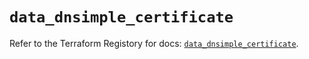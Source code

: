 # `data_dnsimple_certificate`

Refer to the Terraform Registory for docs: [`data_dnsimple_certificate`](https://www.terraform.io/docs/providers/dnsimple/d/certificate).
